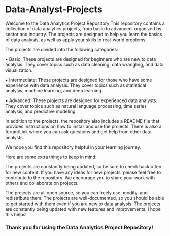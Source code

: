 # Data-Analyst-Projects

Welcome to the Data Analytics Project Repository
This repository contains a collection of data analytics projects, from basic to advanced, organized by sector and industry. The projects are designed to help you learn the basics of data analysis, as well as apply your skills to real-world problems.

The projects are divided into the following categories:

• Basic: These projects are designed for beginners who are new to data analysis. They cover topics such as data cleaning, data wrangling, and data visualization.

• Intermediate: These projects are designed for those who have some experience with data analysis. They cover topics such as statistical analysis, machine learning, and deep learning.

• Advanced: These projects are designed for experienced data analysts. They cover topics such as natural language processing, time series analysis, and predictive modeling.

In addition to the projects, the repository also includes a README file that provides instructions on how to install and use the projects. There is also a forum/Link where you can ask questions and get help from other data analysts.

We hope you find this repository helpful in your learning journey.

Here are some extra things to keep in mind:

The projects are constantly being updated, so be sure to check back often for new content.
If you have any ideas for new projects, please feel free to contribute to the repository.
We encourage you to share your work with others and collaborate on projects.

The projects are all open source, so you can freely use, modify, and redistribute them.
The projects are well-documented, so you should be able to get started with them even if you are new to data analysis.
The projects are constantly being updated with new features and improvements.
I hope this helps!

### Thank you for using the Data Analytics Project Repository!
